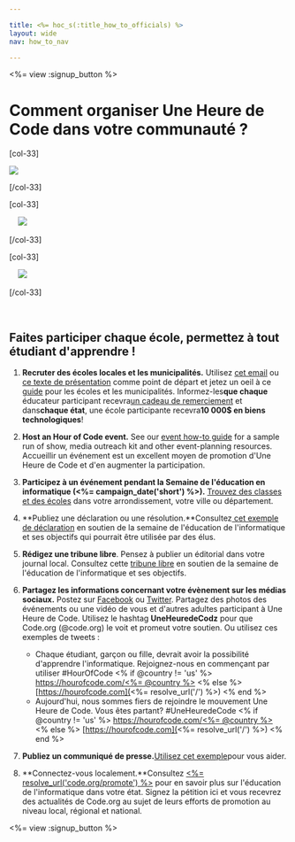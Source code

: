 ```yaml
---

title: <%= hoc_s(:title_how_to_officials) %>
layout: wide
nav: how_to_nav

---
```


<%= view :signup_button %>

# Comment organiser Une Heure de Code dans votre communauté ?

[col-33]

![](/images/fit-275/highlight-obama.png)

[/col-33]

[col-33]

&nbsp;&nbsp;&nbsp;&nbsp;![](/images/fit-258/checkprize.jpg)

[/col-33]

[col-33]

&nbsp;&nbsp;&nbsp;&nbsp;![](/images/fit-248/dan.jpg)

[/col-33]

<p style="clear:both">
  &nbsp;
</p>

## Faites participer chaque école, permettez à tout étudiant d'apprendre !

  1. **Recruter des écoles locales et les municipalités.** Utilisez [cet email](<%= resolve_url('/promote/resources#sample-emails') %>) ou [ce texte de présentation](<%= resolve_url('/promote/stats') %>) comme point de départ et jetez un oeil à ce [guide](<%= resolve_url('/how-to') %>) pour les écoles et les municipalités. Informez-les**que chaque** éducateur participant recevra[un cadeau de remerciement](<%= resolve_url('/prizes') %>) et dans**chaque état**, une école participante recevra**10 000$ en biens technologiques**!

  2. **Host an Hour of Code event.** See our [event how-to guide](<%= resolve_url('/how-to/event') %>) for a sample run of show, media outreach kit and other event-planning resources. Accueillir un événement est un excellent moyen de promotion d'Une Heure de Code et d'en augmenter la participation.

  3. **Participez à un événement pendant la Semaine de l'éducation en informatique (<%= campaign_date('short') %>).** [Trouvez des classes et des écoles](<%= resolve_url('/events') %>) dans votre arrondissement, votre ville ou département.

  4. **Publiez une déclaration ou une résolution.**Consultez[ cet exemple de déclaration](<%= resolve_url('resources/proclamation') %>) en soutien de la semaine de l'éducation de l'informatique et ses objectifs qui pourrait être utilisée par des élus.

  5. **Rédigez une tribune libre**. Pensez à publier un éditorial dans votre journal local. Consultez cette [tribune libre](<%= resolve_url('/promote/op-ed') %>) en soutien de la semaine de l'éducation de l'informatique et ses objectifs.

  6. **Partagez les informations concernant votre évènement sur les médias sociaux.** Postez sur [Facebook](https://www.facebook.com/sharer/sharer.php?u=http%3A%2F%2Fhourofcode.com%2Fus) ou [Twitter](https://twitter.com/intent/tweet?url=http%3A%2F%2Fhourofcode.com&text=I%27m%20participating%20in%20this%20year%27s%20%23HourOfCode%2C%20are%20you%3F%20%40codeorg&original_referer=https%3A%2F%2Fwww.google.com%2Furl%3Fq%3Dhttps%253A%252F%252Ftwitter.com%252Fshare%253Fhashtags%253D%2526amp%253Brelated%253Dcodeorg%2526amp%253Btext%253DI%252527m%252Bparticipating%252Bin%252Bthis%252Byear%252527s%252B%252523HourOfCode%25252C%252Bare%252Byou%25253F%252B%252540codeorg%2526amp%253Burl%253Dhttp%25253A%25252F%25252Fhourofcode.com%26sa%3DD%26sntz%3D1%26usg%3DAFQjCNE1GLTUbKZfMlEh9Aj5w0iswz6PYQ&related=codeorg&hashtags=). Partagez des photos des événements ou une vidéo de vous et d'autres adultes participant à Une Heure de Code. Utilisez le hashtag **UneHeuredeCodz** pour que Code.org (@code.org) le voit et promeut votre soutien. Ou utilisez ces exemples de tweets :
    
      * Chaque étudiant, garçon ou fille, devrait avoir la possibilité d'apprendre l'informatique. Rejoignez-nous en commençant par utiliser #HourOfCode <% if @country != 'us' %> [https://hourofcode.com/<%= @country %>](<%= resolve_url('/') %>) <% else %> [https://hourofcode.com](<%= resolve_url('/') %>) <% end %>
      * Aujourd'hui, nous sommes fiers de rejoindre le mouvement Une Heure de Code. Vous êtes partant? #UneHeuredeCode <% if @country != 'us' %> [https://hourofcode.com/<%= @country %>](<%= resolve_url('/') %>) <% else %> [https://hourofcode.com](<%= resolve_url('/') %>) <% end %>   
          
        

  7. **Publiez un communiqué de presse.**[Utilisez cet exemple](<%= resolve_url('/promote/official-press-release') %>)pour vous aider.

  8. **Connectez-vous localement.**Consultez [<%= resolve_url('code.org/promote') %>](<%= resolve_url('https://code.org/promote') %>) pour en savoir plus sur l'éducation de l'informatique dans votre état. Signez la pétition ici et vous recevrez des actualités de Code.org au sujet de leurs efforts de promotion au niveau local, régional et national.

<%= view :signup_button %>